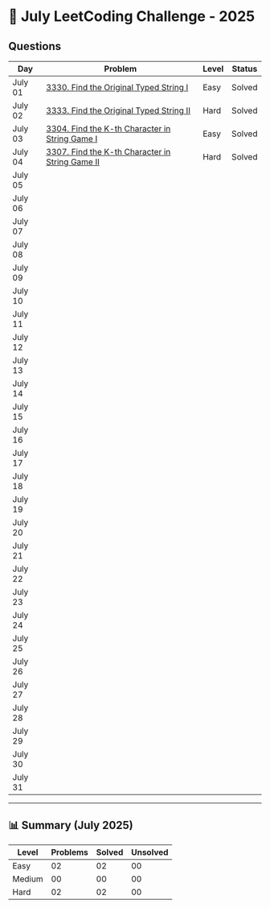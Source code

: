# 📅 July LeetCoding Challenge - 2025

## Questions

| Day | Problem | Level | Status |
| --- | ------- | ----- | ------ |
| July 01 | [3330. Find the Original Typed String I](https://leetcode.com/problems/find-the-original-typed-string-i/) | Easy | Solved |
| July 02 | [3333. Find the Original Typed String II](https://leetcode.com/problems/find-the-original-typed-string-ii/) | Hard | Solved |
| July 03 | [3304. Find the K-th Character in String Game I](https://leetcode.com/problems/find-the-k-th-character-in-string-game-i/) | Easy | Solved |
| July 04 | [3307. Find the K-th Character in String Game II](https://leetcode.com/problems/find-the-k-th-character-in-string-game-ii/) | Hard | Solved |
| July 05 | []() |  |  |
| July 06 | []() |  |  |
| July 07 | []() |  |  |
| July 08 | []() |  |  |
| July 09 | []() |  |  |
| July 10 | []() |  |  |
| July 11 | []() |  |  |
| July 12 | []() |  |  |
| July 13 | []() |  |  |
| July 14 | []() |  |  |
| July 15 | []() |  |  |
| July 16 | []() |  |  |
| July 17 | []() |  |  |
| July 18 | []() |  |  |
| July 19 | []() |  |  |
| July 20 | []() |  |  |
| July 21 | []() |  |  |
| July 22 | []() |  |  |
| July 23 | []() |  |  |
| July 24 | []() |  |  |
| July 25 | []() |  |  |
| July 26 | []() |  |  |
| July 27 | []() |  |  |
| July 28 | []() |  |  |
| July 29 | []() |  |  |
| July 30 | []() |  |  |
| July 31 | []() |  |  |

---

## 📊 Summary (July 2025)

| Level  | Problems | Solved | Unsolved |
| ------ | -------- | ------ | -------- |
| Easy   | 02 | 02 | 00 |
| Medium | 00 | 00 | 00 |
| Hard   | 02 | 02 | 00 |
